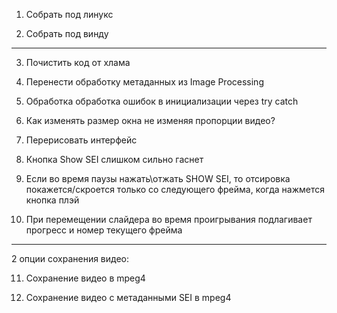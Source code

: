 1. Собрать под линукс

2. Собрать под винду
--------------------

3. Почистить код от хлама

4. Перенести обработку метаданных из Image Processing

5. Обработка обработка ошибок в инициализации через try catch

6. Как изменять размер окна не изменяя пропорции видео?

7. Перерисовать интерфейс

8. Кнопка Show SEI слишком сильно гаснет

9. Если во время паузы нажать\отжать SHOW SEI, то отсировка покажется/скроется только со следующего фрейма, когда нажмется кнопка плэй 

10.  При перемещении слайдера во время проигрывания подлагивает прогресс и номер текущего фрейма
--------------------
    
2 опции сохранения видео:

11. Сохранение видео в mpeg4

12. Сохранение видео с метаданными SEI в mpeg4


